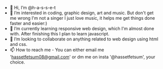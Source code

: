 - 👋 Hi, I’m @h-a-s-s-e-t
- 👀 I’m interested in coding, graphic design, art and music. But don't get me wrong I'm not a singer I just love music, it helps me get things done faster and easier:)
- 🌱 I’m currently learning responsive web design, which I'm almost done with. After finishing this I plan to learn javascript.
- 💞️ I’m looking to collaborate on anything related to web design using html and css.
- 📫 How to reach me - You can either email me 'hassetfetsum08@gmail.com' or dm me on insta '@hassetfetsum', your choice. 

<!---
h-a-s-s-e-t/h-a-s-s-e-t is a ✨ special ✨ repository because its `README.md` (this file) appears on your GitHub profile.
You can click the Preview link to take a look at your changes.
--->
